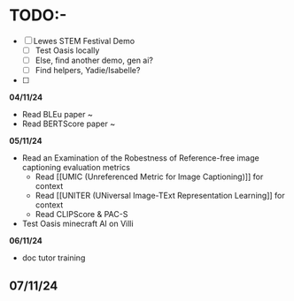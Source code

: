 # TODO:-
- [ ] Lewes STEM Festival Demo
	- [ ] Test Oasis locally
	- [ ] Else, find another demo, gen ai?
	- [ ] Find helpers, Yadie/Isabelle?
- [ ] 

**04/11/24**
- Read BLEu paper ~
- Read BERTScore paper ~

**05/11/24**
- Read an Examination of the Robestness of Reference-free image captioning evaluation metrics
	- Read [[UMIC (Unreferenced Metric for Image Captioning)]] for context
	- Read [[UNITER (UNiversal Image-TExt Representation Learning]] for context
	- Read CLIPScore & PAC-S
- Test Oasis minecraft AI on Villi

**06/11/24**
- doc tutor training

**07/11/24**
- 